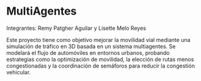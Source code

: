 # MultiAgentes

Integrantes: Remy Patgher Aguilar y Lisette Melo Reyes 

Este proyecto tiene como objetivo mejorar la movilidad vial mediante una simulación de tráfico en 3D basada en un sistema multiagentes. 
Se modelará el flujo de automóviles en entornos urbanos, probando estrategias como la optimización de movilidad, la elección de rutas menos congestionadas y la coordinación de semáforos para reducir la congestión vehicular.
